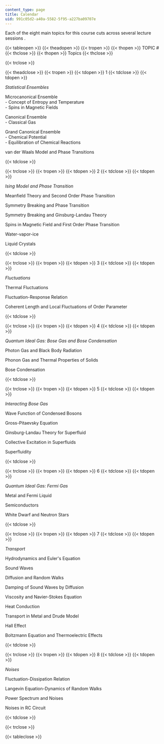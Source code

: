```yaml
---
content_type: page
title: Calendar
uid: 991c05d2-a40a-5582-5f95-a227ba09707e
---
```


Each of the eight main topics for this course cuts across several lecture sessions .

{{< tableopen >}}
{{< theadopen >}}
{{< tropen >}}
{{< thopen >}}
TOPIC #
{{< thclose >}}
{{< thopen >}}
Topics
{{< thclose >}}

{{< trclose >}}

{{< theadclose >}}
{{< tropen >}}
{{< tdopen >}}
1
{{< tdclose >}}
{{< tdopen >}}


_Statistical Ensembles_

Microcanonical Ensemble  
\- Concept of Entropy and Temperature  
\- Spins in Magnetic Fields

Canonical Ensemble  
\- Classical Gas

Grand Canonical Ensemble  
\- Chemical Potential  
\- Equilibration of Chemical Reactions

van der Waals Model and Phase Transitions


{{< tdclose >}}

{{< trclose >}}
{{< tropen >}}
{{< tdopen >}}
2
{{< tdclose >}}
{{< tdopen >}}


_Ising Model and Phase Transition_

Meanfield Theory and Second Order Phase Transition

Symmetry Breaking and Phase Transition

Symmetry Breaking and Ginsburg-Landau Theory

Spins in Magnetic Field and First Order Phase Transition

Water-vapor-ice

Liquid Crystals


{{< tdclose >}}

{{< trclose >}}
{{< tropen >}}
{{< tdopen >}}
3
{{< tdclose >}}
{{< tdopen >}}


_Fluctuations_

Thermal Fluctuations

Fluctuation-Response Relation

Coherent Length and Local Fluctuations of Order Parameter


{{< tdclose >}}

{{< trclose >}}
{{< tropen >}}
{{< tdopen >}}
4
{{< tdclose >}}
{{< tdopen >}}


_Quantum Ideal Gas: Bose Gas and Bose Condensation_

Photon Gas and Black Body Radiation

Phonon Gas and Thermal Properties of Solids

Bose Condensation


{{< tdclose >}}

{{< trclose >}}
{{< tropen >}}
{{< tdopen >}}
5
{{< tdclose >}}
{{< tdopen >}}


_Interacting Bose Gas_

Wave Function of Condensed Bosons

Gross-Pitaevsky Equation

Ginsburg-Landau Theory for Superfluid

Collective Excitation in Superfluids

Superfluidity


{{< tdclose >}}

{{< trclose >}}
{{< tropen >}}
{{< tdopen >}}
6
{{< tdclose >}}
{{< tdopen >}}


_Quantum Ideal Gas: Fermi Gas_

Metal and Fermi Liquid

Semiconductors

White Dwarf and Neutron Stars


{{< tdclose >}}

{{< trclose >}}
{{< tropen >}}
{{< tdopen >}}
7
{{< tdclose >}}
{{< tdopen >}}


_Transport_

Hydrodynamics and Euler's Equation

Sound Waves

Diffusion and Random Walks

Damping of Sound Waves by Diffusion

Viscosity and Navier-Stokes Equation

Heat Conduction

Transport in Metal and Drude Model

Hall Effect

Boltzmann Equation and Thermoelectric Effects


{{< tdclose >}}

{{< trclose >}}
{{< tropen >}}
{{< tdopen >}}
8
{{< tdclose >}}
{{< tdopen >}}


_Noises_

Fluctuation-Dissipation Relation

Langevin Equation-Dynamics of Random Walks

Power Spectrum and Noises

Noises in RC Circuit


{{< tdclose >}}

{{< trclose >}}

{{< tableclose >}}
